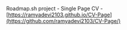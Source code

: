 Roadmap.sh project - Single Page CV - [https://ramyadevi2103.github.io/CV-Page](https://github.com/ramyadevi2103/CV-Page/)

